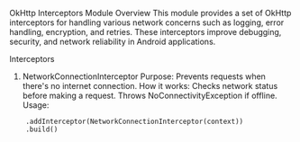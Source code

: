 OkHttp Interceptors Module
Overview
This module provides a set of OkHttp interceptors for handling various network concerns such as logging, error handling, encryption, and retries. These interceptors improve debugging, security, and network reliability in Android applications.

Interceptors
1. NetworkConnectionInterceptor
Purpose: Prevents requests when there's no internet connection.
How it works: Checks network status before making a request. Throws NoConnectivityException if offline.
Usage:

``` val client = OkHttpClient.Builder()
    .addInterceptor(NetworkConnectionInterceptor(context))
    .build()
